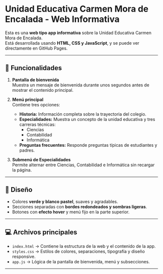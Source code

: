 # Unidad Educativa Carmen Mora de Encalada - Web Informativa

Esta es una **web tipo app informativa** sobre la Unidad Educativa Carmen Mora de Encalada.  
Está desarrollada usando **HTML, CSS y JavaScript**, y se puede ver directamente en GitHub Pages.

---

## 🌿 Funcionalidades

1. **Pantalla de bienvenida**  
   Muestra un mensaje de bienvenida durante unos segundos antes de mostrar el contenido principal.

2. **Menú principal**  
   Contiene tres opciones:
   - **Historia:** Información completa sobre la trayectoria del colegio.
   - **Especialidades:** Muestra un concepto de la unidad educativa y tres carreras técnicas:
     - Ciencias
     - Contabilidad
     - Informática
   - **Preguntas frecuentes:** Responde preguntas típicas de estudiantes y padres.

3. **Submenú de Especialidades**  
   Permite alternar entre Ciencias, Contabilidad e Informática sin recargar la página.

---

## 🎨 Diseño

- Colores **verde y blanco pastel**, suaves y agradables.  
- Secciones separadas con **bordes redondeados y sombras ligeras**.  
- Botones con **efecto hover** y menú fijo en la parte superior.  

---

## 💻 Archivos principales

- `index.html` → Contiene la estructura de la web y el contenido de la app.  
- `styles.css` → Estilos de colores, separaciones, tipografía y diseño responsive.  
- `app.js` → Lógica de la pantalla de bienvenida, menú y subsecciones.  

---


